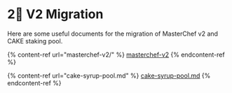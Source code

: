 # 2⃣ V2 Migration

Here are some useful documents for the migration of MasterChef v2 and CAKE staking pool.

{% content-ref url="masterchef-v2/" %}
[masterchef-v2](masterchef-v2/)
{% endcontent-ref %}

{% content-ref url="cake-syrup-pool.md" %}
[cake-syrup-pool.md](cake-syrup-pool.md)
{% endcontent-ref %}

